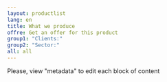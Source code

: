 ```yaml
---
layout: productlist
lang: en
title: What we produce
offre: Get an offer for this product
group1: "Clients:"
group2: "Sector:"
all: all
---
```


Please, view "metadata" to edit each block of content
